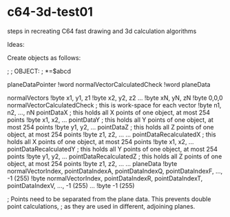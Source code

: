 # c64-3d-test01
steps in recreating C64 fast drawing and 3d calculation algorithms


Ideas:

Create objects as follows:

;
; OBJECT:
; 
*=$abcd

planeDataPointer
  !word normalVectorCalculatedCheck
  !word planeData

normalVectors
  !byte x1, y1, z1
  !byte x2, y2, z2
...
  !byte xN, yN, zN
  !byte 0,0,0
normalVectorCalculatedCheck ; this is work-space for each vector
  !byte n1, n2, ..., nN
pointDataX ; this holds all X points of one object, at most 254 points
  !byte x1, x2, ...
pointDataY ; this holds all Y points of one object, at most 254 points
  !byte y1, y2, ...
pointDataZ ; this holds all Z points of one object, at most 254 points
  !byte z1, z2, ...
  ...
pointDataRecalculatedX ; this holds all X points of one object, at most 254 points
  !byte x1, x2, ...
pointDataRecalculatedY ; this holds all Y points of one object, at most 254 points
  !byte y1, y2, ...
pointDataRecalculatedZ ; this holds all Z points of one object, at most 254 points
  !byte z1, z2, ...
  ...
planeData
  !byte normalVectorIndex, pointDataIndexA, pointDataIndexQ, pointDataIndexF, ..., -1 (255)
  !byte normalVectorIndex, pointDataIndexR, pointDataIndexT, pointDataIndexV, ..., -1 (255)
  ...
  !byte -1 (255)

; Points need to be separated from the plane data. This prevents double point calculations,
; as they are used in different, adjoining planes.
